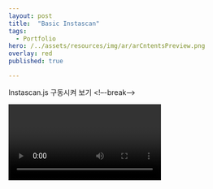 ```yaml
---
layout: post
title:  "Basic Instascan"
tags:
  - Portfolio
hero: /../assets/resources/img/ar/arCntentsPreview.png
overlay: red
published: true

---
```

Instascan.js 구동시켜 보기 
<!–-break-–>
<script type="text/javascript" src="/../assets/resources/lib/instascan/instascan.min.js"></script>
<script src="https://code.jquery.com/jquery-3.2.1.min.js"></script>

<video id="preview"></video>
<script type="text/javascript">
	let scanner = new Instascan.Scanner({ video: document.getElementById('preview') });
  	scanner.addListener('scan', function (content) {
    	console.log(content);
  	});
  	Instascan.Camera.getCameras().then(function (cameras) {
		alert('카메라 수 :' + cameras.length);
	    if (cameras.length > 0) {
	    	scanner.start(cameras[0]);
	    } else {
	    	console.error('No cameras found.');
	    }
	}).catch(function (e) {
	    console.error(e);
	});
	
</script>
<div id="print"></div>


